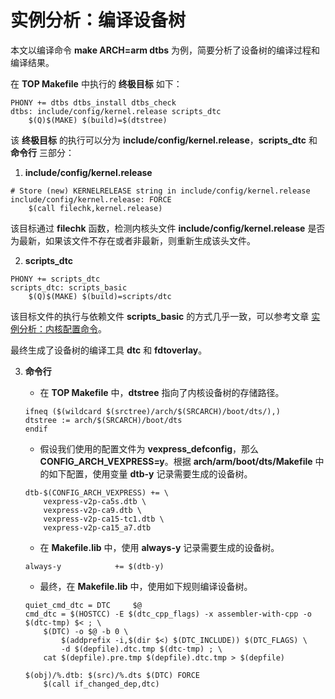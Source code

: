 # 实例分析：编译设备树

本文以编译命令 **make ARCH=arm dtbs** 为例，简要分析了设备树的编译过程和编译结果。

在 **TOP Makefile** 中执行的 **终极目标** 如下：

```
PHONY += dtbs dtbs_install dtbs_check
dtbs: include/config/kernel.release scripts_dtc
    $(Q)$(MAKE) $(build)=$(dtstree)
```

该 **终极目标** 的执行可以分为 **include/config/kernel.release**，**scripts_dtc** 和 **命令行** 三部分：

 1. **include/config/kernel.release**

```
# Store (new) KERNELRELEASE string in include/config/kernel.release
include/config/kernel.release: FORCE
    $(call filechk,kernel.release)
```

该目标通过 **filechk** 函数，检测内核头文件 **include/config/kernel.release** 是否为最新，如果该文件不存在或者非最新，则重新生成该头文件。

 2. **scripts_dtc**

```
PHONY += scripts_dtc
scripts_dtc: scripts_basic
    $(Q)$(MAKE) $(build)=scripts/dtc
```

该目标文件的执行与依赖文件 **scripts_basic** 的方式几乎一致，可以参考文章 [实例分析：内核配置命令][1]。

最终生成了设备树的编译工具 **dtc** 和 **fdtoverlay**。

 3. **命令行**

    - 在 **TOP Makefile** 中，**dtstree** 指向了内核设备树的存储路径。

    ```
    ifneq ($(wildcard $(srctree)/arch/$(SRCARCH)/boot/dts/),)
    dtstree := arch/$(SRCARCH)/boot/dts
    endif
    ```

    - 假设我们使用的配置文件为 **vexpress_defconfig**，那么 **CONFIG_ARCH_VEXPRESS=y**。根据 **arch/arm/boot/dts/Makefile** 中的如下配置，使用变量 **dtb-y** 记录需要生成的设备树。

    ```
    dtb-$(CONFIG_ARCH_VEXPRESS) += \
        vexpress-v2p-ca5s.dtb \
        vexpress-v2p-ca9.dtb \
        vexpress-v2p-ca15-tc1.dtb \
        vexpress-v2p-ca15_a7.dtb
    ```

    - 在 **Makefile.lib** 中，使用 **always-y** 记录需要生成的设备树。

    ```
    always-y            += $(dtb-y)
    ```

    - 最终，在 **Makefile.lib** 中，使用如下规则编译设备树。

    ```
    quiet_cmd_dtc = DTC     $@
    cmd_dtc = $(HOSTCC) -E $(dtc_cpp_flags) -x assembler-with-cpp -o $(dtc-tmp) $< ; \
        $(DTC) -o $@ -b 0 \
            $(addprefix -i,$(dir $<) $(DTC_INCLUDE)) $(DTC_FLAGS) \
            -d $(depfile).dtc.tmp $(dtc-tmp) ; \
        cat $(depfile).pre.tmp $(depfile).dtc.tmp > $(depfile)

    $(obj)/%.dtb: $(src)/%.dts $(DTC) FORCE
        $(call if_changed_dep,dtc)
    ```

 [1]: https://github.com/P-Fly/build-archives/blob/master/Kbuild/Markdown/2022-03-27-KBuild-Example-of-the-configuration.md

